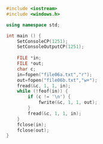 ﻿```c++
#include <iostream>
#include <windows.h>

using namespace std;

int main () {
	SetConsoleCP(1251);
	SetConsoleOutputCP(1251);
	
	FILE *in;
	FILE *out;
	char c;
	in=fopen("file06a.txt","r");
	out=fopen("file06b.txt","w+");
	fread(&c, 1, 1, in);
	while (!feof(in)) {
		if (c != '\n') {
			fwrite(&c, 1, 1, out);
		}
		fread(&c, 1, 1, in);
	}
	fclose(in);
	fclose(out);
}

```
